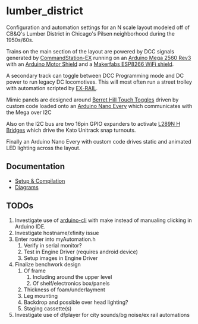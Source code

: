 # lumber_district

Configuration and automation settings for an N scale layout modeled off of
CB&Q's Lumber District in Chicago's Pilsen neighborhood during the 1950s/60s.

Trains on the main section of the layout are powered by DCC signals generated
by [CommandStation-EX](https://dcc-ex.com/ex-commandstation/index.html) running
on an [Arduino Mega 2560
Rev3](https://store-usa.arduino.cc/products/arduino-mega-2560-rev3) with an
[Arduino Motor
Shield](https://store-usa.arduino.cc/collections/shields/products/arduino-motor-shield-rev3)
and a [Makerfabs ESP8266 WiFi
shield](https://www.makerfabs.com/esp8266-wifi-shield.html). 

A secondary track can toggle between DCC Programming mode and DC power to run
legacy DC locomotives. This will most often run a street trolley with
automation scripted by [EX-RAIL](https://dcc-ex.com/ex-rail/index.html). 

Mimic panels are designed around [Berret Hill Touch
Toggles](https://www.berretthillshop.com/store/products/touch-controls/) driven
by custom code loaded onto an [Arduino Nano
Every](https://store-usa.arduino.cc/collections/boards/products/arduino-nano-every)
which communicates with the Mega over I2C

Also on the I2C bus are two 16pin GPIO expanders to activate [L289N H
Bridges](https://www.amazon.com/dp/B08RS3P1ZW) which drive the Kato Unitrack
snap turnouts.

Finally an Arduino Nano Every with custom code drives static and animated LED
lighting across the layout. 

## Documentation

* [Setup & Compilation](./setup.md)
* [Diagrams](./diagrams.md)

## TODOs

1. Investigate use of [arduino-cli](https://github.com/arduino/arduino-cli)
   with make instead of manualing clicking in Arduino IDE.
1. Investigate hostname/xfinity issue
1. Enter roster into myAutomation.h
    1. Verify in serial monitor?
    1. Test in Engine Driver (requires android device)
    1. Setup images in Engine Driver
1. Finalize benchwork design
    1. Of frame
        1. Including around the upper level
        1. Of shelf/electronics box/panels
    1. Thickness of foam/underlayment
    1. Leg mounting
    1. Backdrop and possible over head lighting?
    1. Staging cassette(s)
1. Investigate use of dfplayer for city sounds/bg noise/ex rail automations
